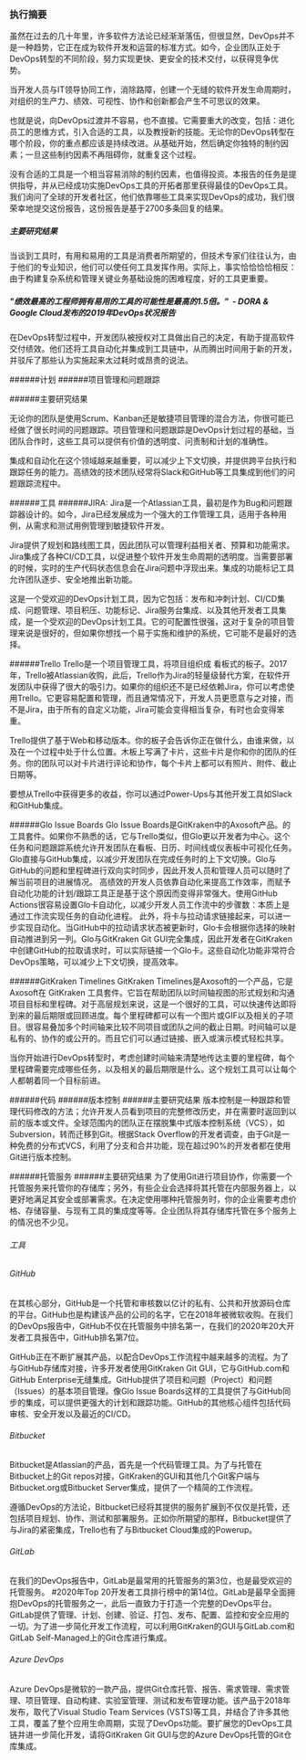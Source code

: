### 执行摘要 

虽然在过去的几十年里，许多软件方法论已经渐渐落伍，但很显然，DevOps并不是一种趋势，它正在成为软件开发和运营的标准方式。如今，企业团队正处于DevOps转型的不同阶段，努力实现更快、更安全的技术交付，以获得竞争优势。 

当开发人员与IT领导协同工作，消除路障，创建一个无缝的软件开发生命周期时，对组织的生产力、绩效、可视性、协作和创新都会产生不可思议的效果。   

也就是说，向DevOps过渡并不容易，也不直接。它需要重大的改变，包括：进化员工的思维方式，引入合适的工具，以及教授新的技能。无论你的DevOps转型在哪个阶段，你的重点都应该是持续改进。从基础开始，然后确定你独特的制约因素；一旦这些制约因素不再阻碍你，就重复这个过程。  

没有合适的工具是一个相当容易消除的制约因素，也值得投资。本报告的任务是提供指导，并从已经成功实施DevOps工具的开拓者那里获得最佳的DevOps工具。我们询问了全球的开发者社区，他们依靠哪些工具来实现DevOps的成功，我们很荣幸地提交这份报告，这份报告是基于2700多条回复的结果。

##### 主要研究结果

当谈到工具时，有用和易用的工具是消费者所期望的，但技术专家们往往认为，由于他们的专业知识，他们可以使任何工具发挥作用。实际上，事实恰恰恰恰相反：由于构建复杂系统和管理关键业务基础设施的困难程度，好的工具更重要。 

##### "绩效最高的工程师拥有易用的工具的可能性是最高的1.5倍。"  - DORA & Google Cloud发布的2019年DevOps状况报告 

在DevOps转型过程中，开发团队被授权对工具做出自己的决定，有助于提高软件交付绩效。他们还将工具自动化并集成到工具链中，从而腾出时间用于新的开发，并驳斥了那些认为实施起来太过耗时或昂贵的说法。  

######计划
######项目管理和问题跟踪 

######主要研究结果

无论你的团队是使用Scrum、Kanban还是敏捷项目管理的混合方法，你很可能已经做了很长时间的问题跟踪。项目管理和问题跟踪是DevOps计划过程的基础，当团队合作时，这些工具可以提供有价值的透明度、问责制和计划的准确性。 

集成和自动化在这个领域越来越重要，可以减少上下文切换，并提供跨平台执行和跟踪任务的能力。高绩效的技术团队经常将Slack和GitHub等工具集成到他们的问题跟踪流程中。

######工具
######JIRA:
Jira是一个Atlassian工具，最初是作为Bug和问题跟踪器设计的。如今，Jira已经发展成为一个强大的工作管理工具，适用于各种用例，从需求和测试用例管理到敏捷软件开发。 

Jira提供了规划和路线图工具，因此团队可以管理利益相关者、预算和功能需求。Jira集成了各种CI/CD工具，以促进整个软件开发生命周期的透明度。当需要部署的时候，实时的生产代码状态信息会在Jira问题中浮现出来。集成的功能标记工具允许团队逐步、安全地推出新功能。

这是一个受欢迎的DevOps计划工具，因为它包括：发布和冲刺计划、CI/CD集成、问题管理、项目积压、功能标记、Jira服务台集成、以及其他开发者工具集成，是一个受欢迎的DevOps计划工具。它的可配置性很强，这对于复杂的项目管理来说是很好的，但如果你想找一个易于实施和维护的系统，它可能不是最好的选择。

######Trello
Trello是一个项目管理工具，将项目组织成 看板式的板子。2017年，Trello被Atlassian收购，此后，Trello作为Jira的轻量级替代方案，在软件开发团队中获得了很大的吸引力。如果你的组织还不是已经依赖Jira，你可以考虑使用Trello。它更容易配置和管理，而且通常情况下，开发人员更愿意与之对接，而不是Jira，由于所有的自定义功能，Jira可能会变得相当复杂，有时也会变得笨重。
 
Trello提供了基于Web和移动版本。你的板子会告诉你正在做什么，由谁来做，以及在一个过程中处于什么位置。木板上写满了卡片，这些卡片是你和你的团队的任务。你的团队可以对卡片进行评论和协作，每个卡片上都可以有照片、附件、截止日期等。
 
要想从Trello中获得更多的收益，你可以通过Power-Ups与其他开发工具如Slack和GitHub集成。

######Glo Issue Boards 
Glo Issue Boards是GitKraken中的Axosoft产品。的工具套件。如果你不熟悉的话，它与Trello类似，但Glo更以开发者为中心。这个任务和问题跟踪系统允许开发团队在看板、日历、时间线或仪表板中可视化任务。
Glo直接与GitHub集成，以减少开发团队在完成任务时的上下文切换。Glo与GitHub的问题和里程碑进行双向实时同步，因此开发人员和管理人员可以随时了解当前项目的进展情况。 
高绩效的开发人员依靠自动化来提高工作效率，而赋予自动化功能的计划/跟踪工具正是基于这个原因而变得非常强大。使用GitHub Actions很容易设置Glo卡自动化，以减少开发人员工作流中的步骤数：本质上是通过工作流实现任务的自动化进程。 
此外，将卡与拉动请求链接起来，可以进一步实现自动化。当GitHub中的拉动请求状态被更新时，Glo卡会根据你选择的映射自动推进到另一列。Glo与GitKraken Git GUI完全集成，因此开发者在GitKraken中创建GitHub的拉取请求时，可以实际链接一个Glo卡。这些自动化功能非常符合DevOps策略，可以减少上下文切换，提高效率。

######GitKraken Timelines
GitKraken Timelines是Axosoft的一个产品，它是Axosoft在 GitKraken 工具套件。它旨在帮助团队以时间轴视图的形式规划和沟通项目目标和里程碑。对于高层规划来说，这是一个很好的工具，可以快速传达即将到来的最后期限或回顾进度。每个里程碑都可以有一个图片或GIF以及相关的子项目。很容易叠加多个时间轴来比较不同项目或团队之间的截止日期。时间轴可以是私有的、协作的或公开的。而且它们可以通过链接、嵌入或演示模式轻松共享。 
 
当你开始进行DevOps转型时，考虑创建时间轴来清楚地传达主要的里程碑，每个里程碑需要完成哪些任务，以及相关的最后期限是什么。这个规划工具可以让每个人都朝着同一个目标前进。

######代码
######版本控制
######主要研究结果
版本控制是一种跟踪和管理代码修改的方法；允许开发人员看到项目的完整修改历史，并在需要时返回到以前的版本或文件。全球范围内的团队正在摆脱集中式版本控制系统（VCS），如Subversion，转而迁移到Git。根据Stack Overflow的开发者调查，由于Git是一种免费的分布式VCS，利用了分支和合并功能，现在超过90%的开发者都在使用Git进行版本控制。 

######托管服务
######主要研究结果
为了使用Git进行项目协作，你需要一个托管服务来托管你的存储库；另外，有些企业会选择将其托管在内部服务器上，以更好地满足其安全或部署需求。在决定使用哪种托管服务时，你的企业需要考虑价格、存储容量、与现有工具的集成度等等。企业团队将其存储库托管在多个服务上的情况也不少见。

###### 工具
###### GitHub 
在其核心部分，GitHub是一个托管和审核数以亿计的私有、公共和开放源码仓库的平台。GitHub也是构建该产品的公司的名字，它在2018年被微软收购。在我们的DevOps报告中，GitHub不仅在托管服务中排名第一，在我们的2020年20大开发者工具报告中，GitHub排名第7位。

GitHub正在不断扩展其产品，以配合DevOps工作流程中越来越多的流程。为了与GitHub存储库对接，许多开发者使用GitKraken Git GUI，它与GitHub.com和GitHub Enterprise无缝集成。GitHub提供了项目和问题（Project）和问题（Issues）的基本项目管理。像Glo Issue Boards这样的工具提供了与GitHub同步的集成，可以提供更强大的计划和跟踪功能。GitHub的其他核心组件包括代码审核、安全开发以及最近的CI/CD。 

###### Bitbucket 
Bitbucket是Atlassian的产品，首先是一个代码管理工具。为了与托管在Bitbucket上的Git repos对接，GitKraken的GUI和其他几个Git客户端与Bitbucket.org或Bitbucket Server集成，提供了一个精简的工作流程。

遵循DevOps的方法论，Bitbucket已经将其提供的服务扩展到不仅仅是托管，还包括项目规划、协作、测试和部署服务。正如你所期望的那样，Bitbucket提供了与Jira的紧密集成，Trello也有了与Bitbucket Cloud集成的Powerup。

###### GitLab
在我们的DevOps报告中，GitLab是最常用的托管服务的第3位，也是最受欢迎的托管服务。
#2020年Top 20开发者工具排行榜中的第14位。GitLab是最早全面拥抱DevOps的托管服务之一，此后一直致力于打造一个完整的DevOps平台。GitLab提供了管理、计划、创建、验证、打包、发布、配置、监控和安全应用的一切。为了进一步简化开发工作流程，可以利用GitKraken的GUI与GitLab.com和GitLab Self-Managed上的Git仓库进行集成。

###### Azure DevOps 
Azure DevOps是微软的一款产品，提供Git仓库托管、报告、需求管理、需求管理、项目管理、自动构建、实验室管理、测试和发布管理功能。该产品于2018年发布，取代了Visual Studio Team Services (VSTS)等工具，并结合了许多其他工具，覆盖了整个应用生命周期，实现了DevOps功能。要扩展您的DevOps工具链并进一步简化开发，请将GitKraken Git GUI与您的Azure DevOps托管的Git仓库集成。
